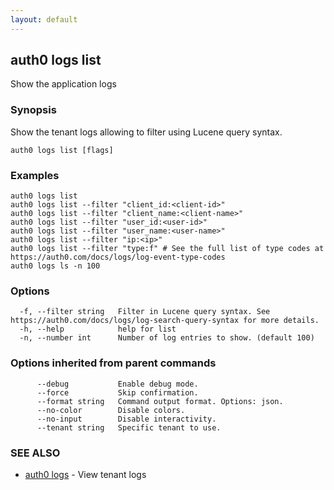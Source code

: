 ```yaml
---
layout: default
---
```

## auth0 logs list

Show the application logs

### Synopsis

Show the tenant logs allowing to filter using Lucene query syntax.

```
auth0 logs list [flags]
```

### Examples

```
auth0 logs list
auth0 logs list --filter "client_id:<client-id>"
auth0 logs list --filter "client_name:<client-name>"
auth0 logs list --filter "user_id:<user-id>"
auth0 logs list --filter "user_name:<user-name>"
auth0 logs list --filter "ip:<ip>"
auth0 logs list --filter "type:f" # See the full list of type codes at https://auth0.com/docs/logs/log-event-type-codes
auth0 logs ls -n 100
```

### Options

```
  -f, --filter string   Filter in Lucene query syntax. See https://auth0.com/docs/logs/log-search-query-syntax for more details.
  -h, --help            help for list
  -n, --number int      Number of log entries to show. (default 100)
```

### Options inherited from parent commands

```
      --debug           Enable debug mode.
      --force           Skip confirmation.
      --format string   Command output format. Options: json.
      --no-color        Disable colors.
      --no-input        Disable interactivity.
      --tenant string   Specific tenant to use.
```

### SEE ALSO

* [auth0 logs](auth0_logs.md)	 - View tenant logs

